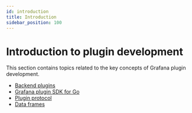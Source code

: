 ```yaml
---
id: introduction
title: Introduction
sidebar_position: 100
---
```


# Introduction to plugin development

This section contains topics related to the key concepts of Grafana plugin development.

- [Backend plugins](./backend-plugins)
- [Grafana plugin SDK for Go](./grafana-plugin-sdk-for-go)
- [Plugin protocol](./plugin-protocol)
- [Data frames](./data-frames)